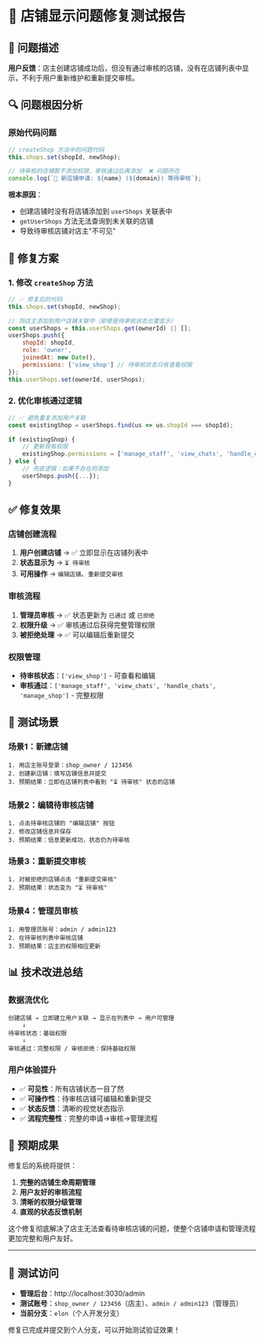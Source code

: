 # 🧪 店铺显示问题修复测试报告

## 📝 问题描述

**用户反馈**：店主创建店铺成功后，但没有通过审核的店铺，没有在店铺列表中显示，不利于用户重新维护和重新提交审核。

## 🔍 问题根因分析

### 原始代码问题
```javascript
// createShop 方法中的问题代码
this.shops.set(shopId, newShop);

// 待审核的店铺暂不添加权限，审核通过后再添加  ❌ 问题所在
console.log(`🏪 新店铺申请: ${name} (${domain}) 等待审核`);
```

**根本原因**：
- 创建店铺时没有将店铺添加到 `userShops` 关联表中
- `getUserShops` 方法无法查询到未关联的店铺
- 导致待审核店铺对店主"不可见"

## 🔧 修复方案

### 1. 修改 `createShop` 方法
```javascript
// ✅ 修复后的代码
this.shops.set(shopId, newShop);

// 将店主添加到用户店铺关联中（即使是待审核状态也要显示）
const userShops = this.userShops.get(ownerId) || [];
userShops.push({
    shopId: shopId,
    role: 'owner',
    joinedAt: new Date(),
    permissions: ['view_shop'] // 待审核状态只有查看权限
});
this.userShops.set(ownerId, userShops);
```

### 2. 优化审核通过逻辑
```javascript
// ✅ 避免重复添加用户关联
const existingShop = userShops.find(us => us.shopId === shopId);

if (existingShop) {
    // 更新现有权限
    existingShop.permissions = ['manage_staff', 'view_chats', 'handle_chats', 'manage_shop'];
} else {
    // 兜底逻辑：如果不存在则添加
    userShops.push({...});
}
```

## ✅ 修复效果

### 店铺创建流程
1. **用户创建店铺** → ✅ 立即显示在店铺列表中
2. **状态显示为** → `⏳ 待审核`
3. **可用操作** → `编辑店铺`、`重新提交审核`

### 审核流程
1. **管理员审核** → ✅ 状态更新为 `已通过` 或 `已拒绝`
2. **权限升级** → ✅ 审核通过后获得完整管理权限
3. **被拒绝处理** → ✅ 可以编辑后重新提交

### 权限管理
- **待审核状态**：`['view_shop']` - 可查看和编辑
- **审核通过**：`['manage_staff', 'view_chats', 'handle_chats', 'manage_shop']` - 完整权限

## 🧪 测试场景

### 场景1：新建店铺
```
1. 用店主账号登录：shop_owner / 123456
2. 创建新店铺：填写店铺信息并提交
3. 预期结果：立即在店铺列表中看到 "⏳ 待审核" 状态的店铺
```

### 场景2：编辑待审核店铺
```
1. 点击待审核店铺的 "编辑店铺" 按钮
2. 修改店铺信息并保存
3. 预期结果：信息更新成功，状态仍为待审核
```

### 场景3：重新提交审核
```
1. 对被拒绝的店铺点击 "重新提交审核"
2. 预期结果：状态变为 "⏳ 待审核"
```

### 场景4：管理员审核
```
1. 用管理员账号：admin / admin123
2. 在待审核列表中审核店铺
3. 预期结果：店主的权限相应更新
```

## 📊 技术改进总结

### 数据流优化
```
创建店铺 → 立即建立用户关联 → 显示在列表中 → 用户可管理
    ↓
待审核状态：基础权限
    ↓
审核通过：完整权限 / 审核拒绝：保持基础权限
```

### 用户体验提升
- ✅ **可见性**：所有店铺状态一目了然
- ✅ **可操作性**：待审核店铺可编辑和重新提交
- ✅ **状态反馈**：清晰的视觉状态指示
- ✅ **流程完整性**：完整的申请→审核→管理流程

## 🎯 预期成果

修复后的系统将提供：
1. **完整的店铺生命周期管理**
2. **用户友好的审核流程**
3. **清晰的权限分级管理**
4. **直观的状态反馈机制**

这个修复彻底解决了店主无法查看待审核店铺的问题，使整个店铺申请和管理流程更加完整和用户友好。

---

## 🚀 测试访问

- **管理后台**：http://localhost:3030/admin
- **测试账号**：`shop_owner / 123456`（店主）、`admin / admin123`（管理员）
- **当前分支**：`elon`（个人开发分支）

修复已完成并提交到个人分支，可以开始测试验证效果！
